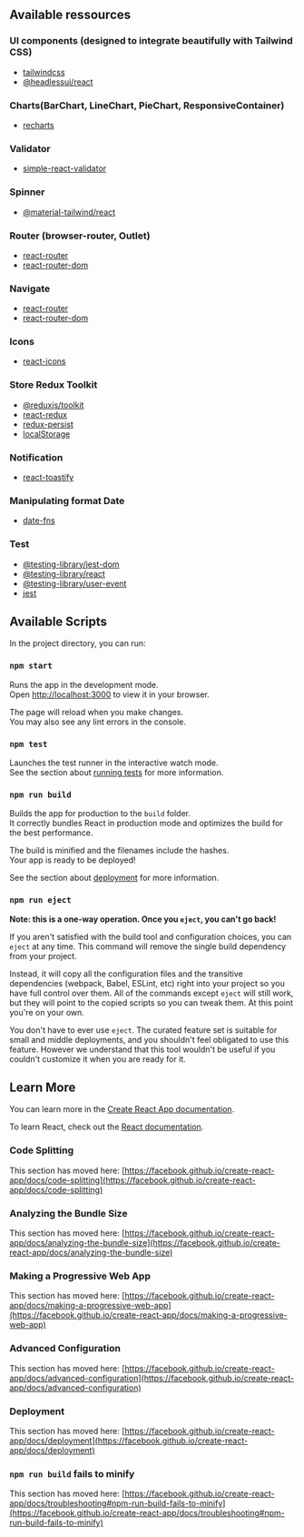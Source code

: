 ## Available ressources

### UI components (designed to integrate beautifully with Tailwind CSS)
- [tailwindcss](https://tailwindcss.com/)
- [@headlessui/react](https://www.npmjs.com/package/@headlessui/react)

### Charts(BarChart, LineChart, PieChart, ResponsiveContainer)
- [recharts](https://recharts.org/en-US/api)

### Validator
- [simple-react-validator](https://github.com/dockwa/simple-react-validator)

### Spinner
- [@material-tailwind/react](https://www.material-tailwind.com/docs/react/spinner)

### Router (browser-router, Outlet)
- [react-router](https://reactrouter.com/en/main)
- [react-router-dom](https://reactrouter.com/en/main/router-components/browser-router)

### Navigate
- [react-router](https://reactrouter.com/en/main/components/navigate)
- [react-router-dom](https://reactrouter.com/en/main/hooks/use-navigate)

### Icons
- [react-icons](https://react-icons.github.io/react-icons/)

### Store Redux Toolkit
- [@reduxjs/toolkit](https://redux-toolkit.js.org/)
- [react-redux](https://react-redux.js.org/)
- [redux-persist](https://www.npmjs.com/package/redux-persist)
- [localStorage]()

### Notification
- [react-toastify](https://www.npmjs.com/package/react-toastify)

### Manipulating format Date
- [date-fns](https://www.npmjs.com/package/date-fns)

### Test 
- [@testing-library/jest-dom](https://www.npmjs.com/package/@testing-library/jest-dom)
- [@testing-library/react](https://www.npmjs.com/package/@testing-library/react)
- [@testing-library/user-event](https://www.npmjs.com/package/@testing-library/user-event)
- [jest](https://jestjs.io/)

## Available Scripts

In the project directory, you can run:

### `npm start`

Runs the app in the development mode.\
Open [http://localhost:3000](http://localhost:3000) to view it in your browser.

The page will reload when you make changes.\
You may also see any lint errors in the console.

### `npm test`

Launches the test runner in the interactive watch mode.\
See the section about [running tests](https://facebook.github.io/create-react-app/docs/running-tests) for more information.

### `npm run build`

Builds the app for production to the `build` folder.\
It correctly bundles React in production mode and optimizes the build for the best performance.

The build is minified and the filenames include the hashes.\
Your app is ready to be deployed!

See the section about [deployment](https://facebook.github.io/create-react-app/docs/deployment) for more information.

### `npm run eject`

**Note: this is a one-way operation. Once you `eject`, you can't go back!**

If you aren't satisfied with the build tool and configuration choices, you can `eject` at any time. This command will remove the single build dependency from your project.

Instead, it will copy all the configuration files and the transitive dependencies (webpack, Babel, ESLint, etc) right into your project so you have full control over them. All of the commands except `eject` will still work, but they will point to the copied scripts so you can tweak them. At this point you're on your own.

You don't have to ever use `eject`. The curated feature set is suitable for small and middle deployments, and you shouldn't feel obligated to use this feature. However we understand that this tool wouldn't be useful if you couldn't customize it when you are ready for it.

## Learn More

You can learn more in the [Create React App documentation](https://facebook.github.io/create-react-app/docs/getting-started).

To learn React, check out the [React documentation](https://reactjs.org/).

### Code Splitting

This section has moved here: [https://facebook.github.io/create-react-app/docs/code-splitting](https://facebook.github.io/create-react-app/docs/code-splitting)

### Analyzing the Bundle Size

This section has moved here: [https://facebook.github.io/create-react-app/docs/analyzing-the-bundle-size](https://facebook.github.io/create-react-app/docs/analyzing-the-bundle-size)

### Making a Progressive Web App

This section has moved here: [https://facebook.github.io/create-react-app/docs/making-a-progressive-web-app](https://facebook.github.io/create-react-app/docs/making-a-progressive-web-app)

### Advanced Configuration

This section has moved here: [https://facebook.github.io/create-react-app/docs/advanced-configuration](https://facebook.github.io/create-react-app/docs/advanced-configuration)

### Deployment

This section has moved here: [https://facebook.github.io/create-react-app/docs/deployment](https://facebook.github.io/create-react-app/docs/deployment)

### `npm run build` fails to minify

This section has moved here: [https://facebook.github.io/create-react-app/docs/troubleshooting#npm-run-build-fails-to-minify](https://facebook.github.io/create-react-app/docs/troubleshooting#npm-run-build-fails-to-minify)
